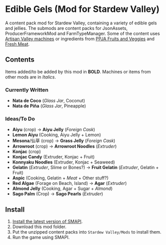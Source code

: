 # Edible Gels (Mod for Stardew Valley)
 A content pack mod for Stardew Valley, containing a variety of edible gels and jellies. The submods are content packs for JsonAssets, ProducerFrameworkMod and FarmTypeManager. Some of the content uses [Artisan Valley machines](https://www.nexusmods.com/stardewvalley/mods/1926) or ingredients from [PPJA Fruits and Veggies](https://www.nexusmods.com/stardewvalley/mods/1598) and [Fresh Meat](https://www.nexusmods.com/stardewvalley/mods/1721).
## Contents
Items added/to be added by this mod in **BOLD**. Machines or items from other mods are in *Italics*.
### Currently Written
- **Nata de Coco** (*Glass Jar*, Coconut)
- **Nata de Piña** (*Glass Jar*, Pineapple)
### Ideas/To Do
- **Aiyu** (crop) -> **Aiyu Jelly** (*Foreign Cask*)
- **Lemon Aiyu** (Cooking, Aiyu Jelly + Lemon)
- **Mesona**/仙草 (crop) -> **Grass Jelly** (*Foreign Cask*)
- **Arrowroot** (crop) -> **Arrowroot Noodles** (*Extruder*)
- **Konjac** (crop) 
- **Konjac Candy** (Extruder, Konjac + Fruit)
- **Konnyaku Noodles** (Extruder, Konjac + Seaweed)
- **Gelatin** (*Extruder*, Slime or Bones?) -> **Fruit Gelatin** (*Extruder*, Gelatin + Fruit)
- **Aspic** (Cooking, Gelatin + *Meat* + Other stuff?)
- **Red Algae** (Forage on Beach, Island) -> **Agar** (*Extruder*)
- **Almond Jelly** (Cooking, Agar + Sugar + *Almond*)
- **Sago Palm** (Crop) -> **Sago Pearls** (*Extruder*)
## Install
1. [Install the latest version of SMAPI](https://smapi.io/).
2. Download this mod folder.
3. Put the unzipped content packs into `Stardew Valley/Mods` to install them.
4. Run the game using SMAPI.